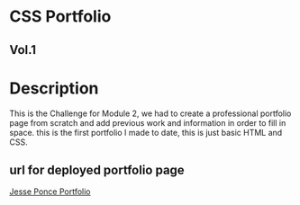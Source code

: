 # CSS Portfolio 
## Vol.1

# Description
This is the Challenge for Module 2, we had to create a professional portfolio page from scratch and add previous work and information in order to fill in space. 
this is the first portfolio I made to date, this is just basic HTML and CSS.

## url for deployed portfolio page 
[Jesse Ponce Portfolio](https://soulreaper077.github.io/Portfolio-css/)
